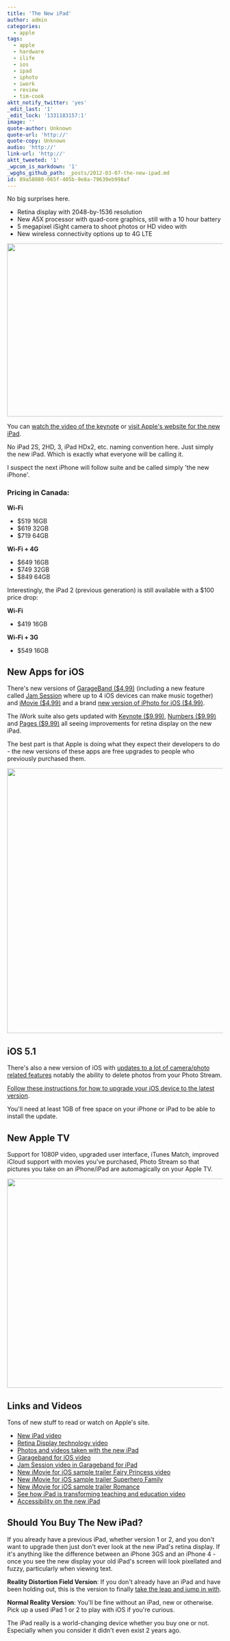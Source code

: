 ```yaml
---
title: 'The New iPad'
author: admin
categories:
  - apple
tags:
  - apple
  - hardware
  - ilife
  - ios
  - ipad
  - iphoto
  - iwork
  - review
  - tim-cook
aktt_notify_twitter: 'yes'
_edit_last: '1'
_edit_lock: '1331183157:1'
image: ''
quote-author: Unknown
quote-url: 'http://'
quote-copy: Unknown
audio: 'http://'
link-url: 'http://'
aktt_tweeted: '1'
_wpcom_is_markdown: '1'
_wpghs_github_path: _posts/2012-03-07-the-new-ipad.md
id: 89a58080-065f-405b-9e8a-79639eb998af
---
```

<p>No big surprises here.</p>
<ul>
<li>Retina display with 2048-by-1536 resolution</li>
<li>New A5X processor with quad-core graphics, still with a 10 hour battery</li>
<li>5 megapixel iSight camera to shoot photos or HD video with</li>
<li>New wireless connectivity options up to 4G LTE</li>
</ul>
<p><img src="https://chrisenns.com/wp-content/uploads/2012/03/Resolutionary-725x404.png" alt="" title="Resolutionary" width="725" height="404" class="aligncenter size-large wp-image-20170" /></p>
<p>You can <a href="http://events.apple.com.edgesuite.net/123pibhargjknawdconwecown/event/index.html">watch the video of the keynote</a> or <a href="http://www.apple.com/ca/ipad/">visit Apple's website for the new iPad</a>.</p>
<p>No iPad 2S, 2HD, 3, iPad HDx2, etc. naming convention here. Just simply the new iPad. Which is exactly what everyone will be calling it.</p>
<p>I suspect the next iPhone will follow suite and be called simply 'the new iPhone'.</p>
<h3>Pricing in Canada:</h3>
<p><strong>Wi-Fi</strong></p>
<ul>
<li>$519 16GB</li>
<li>$619 32GB</li>
<li>$719 64GB</li>
</ul>
<p><strong>Wi-Fi + 4G</strong></p>
<ul>
<li>$649 16GB</li>
<li>$749 32GB</li>
<li>$849 64GB</li>
</ul>
<p>Interestingly, the iPad 2 (previous generation) is still available with a $100 price drop:</p>
<p><strong>Wi-Fi</strong></p>
<ul>
<li>$419 16GB</li>
</ul>
<p><strong>Wi-Fi + 3G</strong></p>
<ul>
<li>$549 16GB</li>
</ul>
<h2>New Apps for iOS</h2>
<p>There's new versions of <a href="http://click.linksynergy.com/fs-bin/stat?id=6PFrOqNV4B8&offerid=146261&type=3&subid=0&tmpid=1826&RD_PARM1=http%253A%252F%252Fitunes.apple.com%252Fca%252Fapp%252Fgarageband%252Fid408709785%253Fmt%253D8%2526uo%253D4%2526partnerId%253D30" target="itunes_store">GarageBand ($4.99)</a> (including a new feature called <a href="http://www.apple.com/ca/apps/garageband/shared/includes/video-jamsession.html#video-jamsession">Jam Session</a> where up to 4 iOS devices can make music together) and <a href="http://click.linksynergy.com/fs-bin/stat?id=6PFrOqNV4B8&offerid=146261&type=3&subid=0&tmpid=1826&RD_PARM1=http%253A%252F%252Fitunes.apple.com%252Fca%252Fapp%252Fimovie%252Fid377298193%253Fmt%253D8%2526uo%253D4%2526partnerId%253D30" target="itunes_store">iMovie ($4.99)</a> and a brand <a href="http://click.linksynergy.com/fs-bin/stat?id=6PFrOqNV4B8&offerid=146261&type=3&subid=0&tmpid=1826&RD_PARM1=http://itunes.apple.com/ca/app/iphoto/id497786065?mt=8">new version of iPhoto for iOS ($4.99)</a>.</p>
<p>The iWork suite also gets updated with <a href="http://click.linksynergy.com/fs-bin/stat?id=6PFrOqNV4B8&offerid=146261&type=3&subid=0&tmpid=1826&RD_PARM1=http%253A%252F%252Fitunes.apple.com%252Fca%252Fapp%252Fkeynote%252Fid361285480%253Fmt%253D8%2526uo%253D4%2526partnerId%253D30" target="itunes_store">Keynote ($9.99)</a>, <a href="http://click.linksynergy.com/fs-bin/stat?id=6PFrOqNV4B8&offerid=146261&type=3&subid=0&tmpid=1826&RD_PARM1=http%253A%252F%252Fitunes.apple.com%252Fca%252Fapp%252Fnumbers%252Fid361304891%253Fmt%253D8%2526uo%253D4%2526partnerId%253D30" target="itunes_store">Numbers ($9.99)</a> and <a href="http://click.linksynergy.com/fs-bin/stat?id=6PFrOqNV4B8&offerid=146261&type=3&subid=0&tmpid=1826&RD_PARM1=http%253A%252F%252Fitunes.apple.com%252Fca%252Fapp%252Fpages%252Fid361309726%253Fmt%253D8%2526uo%253D4%2526partnerId%253D30" target="itunes_store">Pages ($9.99)</a> all seeing improvements for retina display on the new iPad.</p>
<p>The best part is that Apple is doing what they expect their developers to do - the new versions of these apps are free upgrades to people who previously purchased them.</p>
<p><img src="https://chrisenns.com/wp-content/uploads/2012/03/garageband-for-iOS.jpg" alt="" title="Garageband for iOS" width="639" height="618" class="aligncenter size-full wp-image-20171" /></p>
<h2>iOS 5.1</h2>
<p>There's also a new version of iOS with <a href="http://www.macrumors.com/2012/03/07/ios-5-1-now-available-with-japanese-siri-camera-enhancements-and-more/">updates to a lot of camera/photo related features</a> notably the ability to delete photos from your Photo Stream.</p>
<p><a href="https://chrisenns.com/2011/11/how-to-upgrade-your-iphone-over-the-air-ota/">Follow these instructions for how to upgrade your iOS device to the latest version</a>.</p>
<p>You'll need at least 1GB of free space on your iPhone or iPad to be able to install the update.</p>
<h2>New Apple TV</h2>
<p>Support for 1080P video, upgraded user interface, iTunes Match, improved iCloud support with movies you've purchased, Photo Stream so that pictures you take on an iPhone/iPad are automagically on your Apple TV.</p>
<p><img src="https://chrisenns.com/wp-content/uploads/2012/03/AppleTV-2012-725x488.png" alt="" title="AppleTV 2012" width="725" height="488" class="aligncenter size-large wp-image-20169" /></p>
<h2>Links and Videos</h2>
<p>Tons of new stuff to read or watch on Apple's site.</p>
<ul>
<li><a href="http://www.apple.com/ca/ipad/includes/videos/ipad.html#video">New iPad video</a></li>
<li><a href="http://www.apple.com/ca/ipad/includes/videos/pixels.html#video-pixels">Retina Display technology video</a></li>
<li><a href="http://www.apple.com/ca/ipad/gallery/">Photos and videos taken with the new iPad</a></li>
<li><a href="http://www.apple.com/ca/apps/garageband/shared/includes/video-garageband.html#video-garageband">Garageband for iOS video</a></li>
<li><a href="http://www.apple.com/ca/apps/garageband/shared/includes/video-jamsession.html#video-jamsession">Jam Session video in Garageband for iPad</a></li>
<li><a href="http://www.apple.com/ca/apps/imovie/shared/includes/imovie_video_trailer_princess.html#video-fairy-princess">New iMovie for iOS sample trailer Fairy Princess video</a></li>
<li><a href="http://www.apple.com/ca/apps/imovie/shared/includes/imovie_video_trailer_superhero.html#video-superhero-family">New iMovie for iOS sample trailer Superhero Family</a></li>
<li><a href="http://www.apple.com/ca/apps/imovie/shared/includes/imovie_video_trailer_romance.html#video-romance">New iMovie for iOS sample trailer Romance</a></li>
<li><a href="http://www.apple.com/ca/education/ipad/includes/video-ipad-learning.html#video-ipad-learning">See how iPad is transforming teaching and education video</a></li>
<li><a href="http://www.apple.com/ca/accessibility/ipad/vision.html">Accessibility on the new iPad</a></li>
</ul>
<h2>Should You Buy The New iPad?</h2>
<p>If you already have a previous iPad, whether version 1 or 2, and you don't want to upgrade then just don't ever look at the new iPad's retina display. If it's anything like the difference between an iPhone 3GS and an iPhone 4 - once you see the new display your old iPad's screen will look pixellated and fuzzy, particularly when viewing text.</p>
<p><strong>Reality Distortion Field Version</strong>: If you don't already have an iPad and have been holding out, this is the version to finally <a href="http://store.apple.com/ca/browse/home/shop_ipad/family/ipad">take the leap and jump in with</a>.</p>
<p><strong>Normal Reality Version</strong>: You'll be fine without an iPad, new or otherwise. Pick up a used iPad 1 or 2 to play with iOS if you're curious.</p>
<p>The iPad really is a world-changing device whether you buy one or not. Especially when you consider it didn't even exist 2 years ago.</p>
